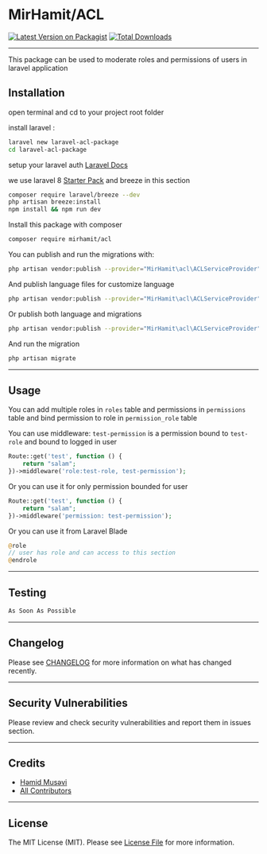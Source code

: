 # MirHamit/ACL


[![Latest Version on Packagist](https://img.shields.io/packagist/v/vendor_slug/package_slug.svg?style=flat-square)](https://packagist.org/packages/mirhamit/acl)
[![Total Downloads](https://img.shields.io/packagist/dt/vendor_slug/package_slug.svg?style=flat-square)](https://packagist.org/packages/mirhamit/acl)

---
This package can be used to moderate roles and permissions of users in laravel application

## Installation

open terminal and cd to your project root folder

install laravel :
```bash
laravel new laravel-acl-package
cd laravel-acl-package
```

setup your laravel auth [Laravel Docs](https://laravel.com/docs/8.x/authentication)

we use laravel 8 [Starter Pack](https://laravel.com/docs/8.x/starter-kits#laravel-breeze) and breeze in this section

```bash
composer require laravel/breeze --dev
php artisan breeze:install
npm install && npm run dev
```

Install this package with composer
```bash
composer require mirhamit/acl
```

You can publish and run the migrations with:

```bash
php artisan vendor:publish --provider="MirHamit\acl\ACLServiceProvider" --tag="migrations"
```

And publish language files for customize language
```bash
php artisan vendor:publish --provider="MirHamit\acl\ACLServiceProvider" --tag="lang"
```

Or publish both language and migrations
```bash
php artisan vendor:publish --provider="MirHamit\acl\ACLServiceProvider"
```
And run the migration
```bash
php artisan migrate
```

---
## Usage
You can add multiple roles in `roles` table and permissions in `permissions` table and bind permission to role in `permission_role` table

You can use middleware:
`test-permission` is a permission bound to `test-role` and bound to logged in user
```php
Route::get('test', function () {
    return "salam";
})->middleware('role:test-role, test-permission');
```

Or you can use it for only permission bounded for user
```php
Route::get('test', function () {
    return "salam";
})->middleware('permission: test-permission');
```
Or you can use it from Laravel Blade
```php
@role
// user has role and can access to this section
@endrole
```

---
## Testing
```bash
As Soon As Possible
```

---
## Changelog

Please see [CHANGELOG](CHANGELOG.md) for more information on what has changed recently.

---
## Security Vulnerabilities

Please review and check security vulnerabilities and report them in issues section.

---
## Credits

- [Həmid Musəvi](https://github.com/mirhamit)
- [All Contributors](../../contributors)

---
## License
The MIT License (MIT). Please see [License File](LICENSE.md) for more information.
